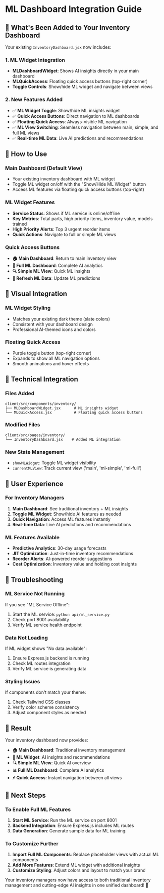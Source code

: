 # ML Dashboard Integration Guide

## 🎯 What's Been Added to Your Inventory Dashboard

Your existing `InventoryDashboard.jsx` now includes:

### 1. **ML Widget Integration**
- **MLDashboardWidget**: Shows AI insights directly in your main dashboard
- **MLQuickAccess**: Floating quick access buttons (top-right corner)
- **Toggle Controls**: Show/hide ML widget and navigate between views

### 2. **New Features Added**
- ✅ **ML Widget Toggle**: Show/hide ML insights widget
- ✅ **Quick Access Buttons**: Direct navigation to ML dashboards
- ✅ **Floating Quick Access**: Always-visible ML navigation
- ✅ **ML View Switching**: Seamless navigation between main, simple, and full ML views
- ✅ **Real-time ML Data**: Live AI predictions and recommendations

## 🚀 How to Use

### **Main Dashboard (Default View)**
- Your existing inventory dashboard with ML widget
- Toggle ML widget on/off with the "Show/Hide ML Widget" button
- Access ML features via floating quick access buttons (top-right)

### **ML Widget Features**
- **Service Status**: Shows if ML service is online/offline
- **Key Metrics**: Total parts, high priority items, inventory value, models trained
- **High Priority Alerts**: Top 3 urgent reorder items
- **Quick Actions**: Navigate to full or simple ML views

### **Quick Access Buttons**
- **🏠 Main Dashboard**: Return to main inventory view
- **🤖 Full ML Dashboard**: Complete AI analytics
- **🔍 Simple ML View**: Quick ML insights
- **🔄 Refresh ML Data**: Update ML predictions

## 🎨 Visual Integration

### **ML Widget Styling**
- Matches your existing dark theme (slate colors)
- Consistent with your dashboard design
- Professional AI-themed icons and colors

### **Floating Quick Access**
- Purple toggle button (top-right corner)
- Expands to show all ML navigation options
- Smooth animations and hover effects

## 🔧 Technical Integration

### **Files Added**
```
client/src/components/inventory/
├── MLDashboardWidget.jsx      # ML insights widget
└── MLQuickAccess.jsx          # Floating quick access buttons
```

### **Modified Files**
```
client/src/pages/inventory/
└── InventoryDashboard.jsx    # Added ML integration
```

### **New State Management**
- `showMLWidget`: Toggle ML widget visibility
- `currentMLView`: Track current view ('main', 'ml-simple', 'ml-full')

## 🎯 User Experience

### **For Inventory Managers**
1. **Main Dashboard**: See traditional inventory + ML insights
2. **Toggle ML Widget**: Show/hide AI features as needed
3. **Quick Navigation**: Access ML features instantly
4. **Real-time Data**: Live AI predictions and recommendations

### **ML Features Available**
- **Predictive Analytics**: 30-day usage forecasts
- **JIT Optimization**: Just-in-time inventory recommendations
- **Reorder Alerts**: AI-powered reorder suggestions
- **Cost Optimization**: Inventory value and holding cost insights

## 🚨 Troubleshooting

### **ML Service Not Running**
If you see "ML Service Offline":
1. Start the ML service: `python api/ml_service.py`
2. Check port 8001 availability
3. Verify ML service health endpoint

### **Data Not Loading**
If ML widget shows "No data available":
1. Ensure Express.js backend is running
2. Check ML routes integration
3. Verify ML service is generating data

### **Styling Issues**
If components don't match your theme:
1. Check Tailwind CSS classes
2. Verify color scheme consistency
3. Adjust component styles as needed

## 🎉 Result

Your inventory dashboard now provides:

- **🏠 Main Dashboard**: Traditional inventory management
- **🤖 ML Widget**: AI insights and recommendations
- **🔍 Simple ML View**: Quick AI overview
- **📊 Full ML Dashboard**: Complete AI analytics
- **⚡ Quick Access**: Instant navigation between all views

## 🚀 Next Steps

### **To Enable Full ML Features**
1. **Start ML Service**: Run the ML service on port 8001
2. **Backend Integration**: Ensure Express.js includes ML routes
3. **Data Generation**: Generate sample data for ML training

### **To Customize Further**
1. **Import Full ML Components**: Replace placeholder views with actual ML components
2. **Add More Features**: Extend ML widget with additional insights
3. **Customize Styling**: Adjust colors and layout to match your brand

Your inventory managers now have access to both traditional inventory management and cutting-edge AI insights in one unified dashboard! 🎯
